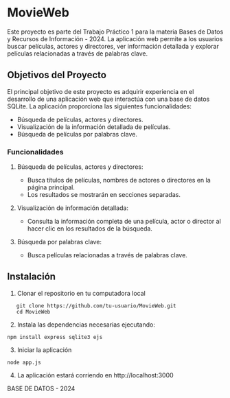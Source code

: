 # MovieWeb
Este proyecto es parte del Trabajo Práctico 1 para la materia Bases de Datos y Recursos de Información - 2024. La aplicación web permite a los usuarios buscar películas, actores y directores, ver información detallada y explorar películas relacionadas a través de palabras clave.

## Objetivos del Proyecto
El principal objetivo de este proyecto es adquirir experiencia en el desarrollo de una aplicación web que interactúa con una base de datos SQLite. La aplicación proporciona las siguientes funcionalidades:

- Búsqueda de películas, actores y directores.
- Visualización de la información detallada de películas.
- Búsqueda de películas por palabras clave.

### Funcionalidades
1. Búsqueda de películas, actores y directores:

    - Busca títulos de películas, nombres de actores o directores en la página principal.
    - Los resultados se mostrarán en secciones separadas.

2. Visualización de información detallada:

    - Consulta la información completa de una película, actor o director al hacer clic en los resultados de la búsqueda.

3. Búsqueda por palabras clave:

    - Busca películas relacionadas a través de palabras clave.

## Instalación
1. Clonar el repositorio en tu computadora local 

 ``` 
    git clone https://github.com/tu-usuario/MovieWeb.git 
    cd MovieWeb
 ``` 
 2. Instala las dependencias necesarias ejecutando:
 ``` 
 npm install express sqlite3 ejs
  ``` 
3. Iniciar la aplicación
 ``` 
 node app.js

``` 
4. La aplicación estará corriendo en http://localhost:3000



BASE DE DATOS - 2024 


